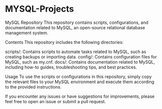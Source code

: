 # MYSQL-Projects

MySQL Repository 
This repository contains scripts, configurations, and documentation related to MySQL, an open-source relational database management system.

Contents
This repository includes the following directories:

scripts/: Contains scripts to automate tasks related to MySQL, such as creating backups or importing data.
config/: Contains configuration files for MySQL, such as my.cnf.
docs/: Contains documentation related to MySQL, including how-to guides, troubleshooting tips, and best practices.

Usage
To use the scripts or configurations in this repository, simply copy the relevant files to your MySQL environment and execute them according to the provided instructions.

If you encounter any issues or have suggestions for improvements, please feel free to open an issue or submit a pull request.
